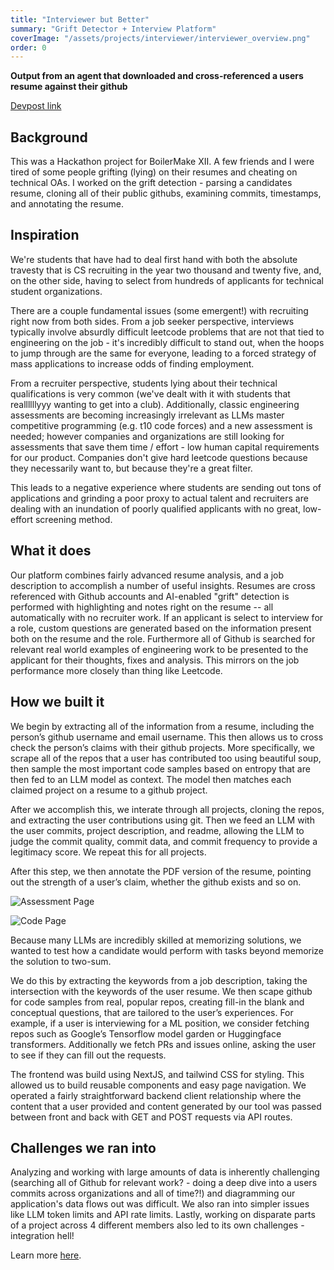 ```yaml
---
title: "Interviewer but Better"
summary: "Grift Detector + Interview Platform"
coverImage: "/assets/projects/interviewer/interviewer_overview.png"
order: 0 
---
```


**Output from an agent that downloaded and cross-referenced a users resume against their github**

[Devpost link](https://devpost.com/software/interviewing-but-better)

## Background

This was a Hackathon project for BoilerMake XII. A few friends and I were tired of some people 
grifting (lying) on their resumes and cheating on technical OAs. I worked on the grift detection - 
parsing a candidates resume, cloning all of their public githubs, examining commits, timestamps,
and annotating the resume.

## Inspiration
We're students that have had to deal first hand with both the absolute travesty that is CS recruiting in the year two thousand and twenty five, and, on the other side, having to select from hundreds of applicants for technical student organizations.

There are a couple fundamental issues (some emergent!) with recruiting right now from both sides. From a job seeker perspective, interviews typically involve absurdly difficult leetcode problems that are not that tied to engineering on the job - it's incredibly difficult to stand out, when the hoops to jump through are the same for everyone, leading to a forced strategy of mass applications to increase odds of finding employment.

From a recruiter perspective, students lying about their technical qualifications is very common (we've dealt with it with students that reallllllyyy wanting to get into a club). Additionally, classic engineering assessments are becoming increasingly irrelevant as LLMs master competitive programming (e.g. t10 code forces) and a new assessment is needed; however companies and organizations are still looking for assessments that save them time / effort - low human capital requirements for our product. Companies don't give hard leetcode questions because they necessarily want to, but because they're a great filter.

This leads to a negative experience where students are sending out tons of applications and grinding a poor proxy to actual talent and recruiters are dealing with an inundation of poorly qualified applicants with no great, low-effort screening method.

## What it does
Our platform combines fairly advanced resume analysis, and a job description to accomplish a number of useful insights. Resumes are cross referenced with Github accounts and AI-enabled "grift" detection is performed with highlighting and notes right on the resume -- all automatically with no recruiter work. If an applicant is select to interview for a role, custom questions are generated based on the information present both on the resume and the role. Furthermore all of Github is searched for relevant real world examples of engineering work to be presented to the applicant for their thoughts, fixes and analysis. This mirrors on the job performance more closely than thing like Leetcode.

## How we built it
We begin by extracting all of the information from a resume, including the person’s github username and email username. This then allows us to cross check the person’s claims with their github projects. More specifically, we scrape all of the repos that a user has contributed too using beautiful soup, then sample the most important code samples based on entropy that are then fed to an LLM model as context. The model then matches each claimed project on a resume to a github project.

After we accomplish this, we interate through all projects, cloning the repos, and extracting the user contributions using git. Then we feed an LLM with the user commits, project description, and readme, allowing the LLM to judge the commit quality, commit data, and commit frequency to provide a legitimacy score. We repeat this for all projects.

After this step, we then annotate the PDF version of the resume, pointing out the strength of a user’s claim, whether the github exists and so on.

![Assessment Page](/assets/projects/interviewer/interviewer_assess.png)

![Code Page](/assets/projects/interviewer/interviewer_code.png)

Because many LLMs are incredibly skilled at memorizing solutions, we wanted to test how a candidate would perform with tasks beyond memorize the solution to two-sum.

We do this by extracting the keywords from a job description, taking the intersection with the keywords of the user resume. We then scape github for code samples from real, popular repos, creating fill-in the blank and conceptual questions, that are tailored to the user’s experiences. For example, if a user is interviewing for a ML position, we consider fetching repos such as Google’s Tensorflow model garden or Huggingface transformers. Additionally we fetch PRs and issues online, asking the user to see if they can fill out the requests.


The frontend was build using NextJS, and tailwind CSS for styling. This allowed us to build reusable components and easy page navigation. We operated a fairly straightforward backend client relationship where the content that a user provided and content generated by our tool was passed between front and back with GET and POST requests via API routes.

## Challenges we ran into
Analyzing and working with large amounts of data is inherently challenging (searching all of Github for relevant work? - doing a deep dive into a users commits across organizations and all of time?!) and diagramming our application's data flows out was difficult. We also ran into simpler issues like LLM token limits and API rate limits. Lastly, working on disparate parts of a project across 4 different members also led to its own challenges - integration hell!

Learn more [here](https://devpost.com/software/interviewing-but-better).
